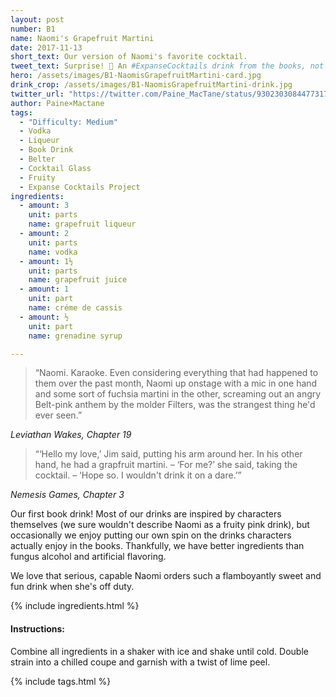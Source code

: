 ```yaml
---
layout: post
number: B1
name: Naomi's Grapefruit Martini
date: 2017-11-13
short_text: Our version of Naomi's favorite cocktail.
tweet_text: Surprise! 🎉 An #ExpanseCocktails drink from the books, not the show! We'll do these for fun at random times. This one's inspired by Naomi's favorite. 
hero: /assets/images/B1-NaomisGrapefruitMartini-card.jpg
drink_crop: /assets/images/B1-NaomisGrapefruitMartini-drink.jpg
twitter_url: "https://twitter.com/Paine_MacTane/status/930230308447731712"
author: Paine×Mactane
tags: 
  - "Difficulty: Medium"
  - Vodka
  - Liqueur
  - Book Drink
  - Belter
  - Cocktail Glass
  - Fruity
  - Expanse Cocktails Project
ingredients:
  - amount: 3
    unit: parts
    name: grapefruit liqueur
  - amount: 2
    unit: parts
    name: vodka
  - amount: 1½
    unit: parts
    name: grapefruit juice
  - amount: 1
    unit: part
    name: créme de cassis
  - amount: ½
    unit: part
    name: grenadine syrup

---
```


> “Naomi. Karaoke. Even considering everything that had happened to them over the past month, Naomi up onstage with a mic in one hand and some sort of fuchsia martini in the other, screaming out an angry Belt-pink anthem by the molder Filters, was the strangest thing he'd ever seen.”

<cite> Leviathan Wakes, Chapter 19</cite>

> “‘Hello my love,’ Jim said, putting his arm around her. In his other hand, he had a grapfruit martini. – ‘For me?’ she said, taking the cocktail. – ‘Hope so. I wouldn't drink it on a dare.’”


<cite> Nemesis Games, Chapter 3 </cite>


Our first book drink! Most of our drinks are inspired by characters themselves (we sure wouldn't describe Naomi as a fruity pink drink), but occasionally we enjoy putting our own spin on the drinks characters actually enjoy in the books. Thankfully, we have better ingredients than fungus alcohol and artificial flavoring. 

We love that serious, capable Naomi orders such a flamboyantly sweet and fun drink when she's off duty. 

{% include ingredients.html %}

#### Instructions:

Combine all ingredients in a shaker with ice and shake until cold. Double strain into a chilled coupe and garnish with a twist of lime peel. 

{% include tags.html %}
